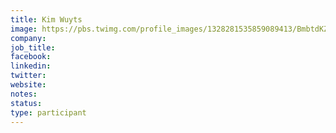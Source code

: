 ```yaml
---
title: Kim Wuyts
image: https://pbs.twimg.com/profile_images/1328281535859089413/BmbtdKZj_400x400.jpg
company: 
job_title: 
facebook:
linkedin: 
twitter: 
website:
notes:
status: 
type: participant
---
```


<!-- put more details about participant here -->
